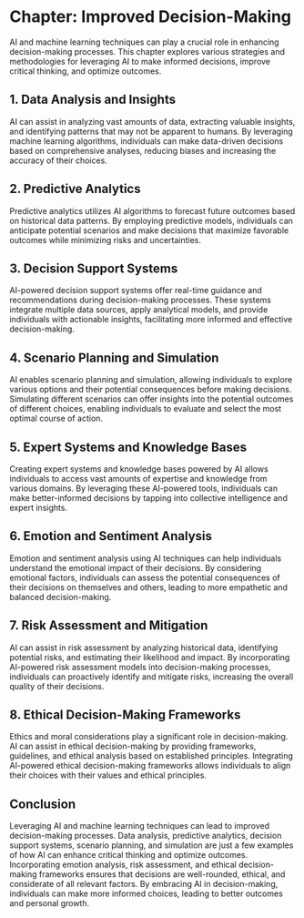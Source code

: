 Chapter: Improved Decision-Making
=================================

AI and machine learning techniques can play a crucial role in enhancing decision-making processes. This chapter explores various strategies and methodologies for leveraging AI to make informed decisions, improve critical thinking, and optimize outcomes.

**1. Data Analysis and Insights**
---------------------------------

AI can assist in analyzing vast amounts of data, extracting valuable insights, and identifying patterns that may not be apparent to humans. By leveraging machine learning algorithms, individuals can make data-driven decisions based on comprehensive analyses, reducing biases and increasing the accuracy of their choices.

**2. Predictive Analytics**
---------------------------

Predictive analytics utilizes AI algorithms to forecast future outcomes based on historical data patterns. By employing predictive models, individuals can anticipate potential scenarios and make decisions that maximize favorable outcomes while minimizing risks and uncertainties.

**3. Decision Support Systems**
-------------------------------

AI-powered decision support systems offer real-time guidance and recommendations during decision-making processes. These systems integrate multiple data sources, apply analytical models, and provide individuals with actionable insights, facilitating more informed and effective decision-making.

**4. Scenario Planning and Simulation**
---------------------------------------

AI enables scenario planning and simulation, allowing individuals to explore various options and their potential consequences before making decisions. Simulating different scenarios can offer insights into the potential outcomes of different choices, enabling individuals to evaluate and select the most optimal course of action.

**5. Expert Systems and Knowledge Bases**
-----------------------------------------

Creating expert systems and knowledge bases powered by AI allows individuals to access vast amounts of expertise and knowledge from various domains. By leveraging these AI-powered tools, individuals can make better-informed decisions by tapping into collective intelligence and expert insights.

**6. Emotion and Sentiment Analysis**
-------------------------------------

Emotion and sentiment analysis using AI techniques can help individuals understand the emotional impact of their decisions. By considering emotional factors, individuals can assess the potential consequences of their decisions on themselves and others, leading to more empathetic and balanced decision-making.

**7. Risk Assessment and Mitigation**
-------------------------------------

AI can assist in risk assessment by analyzing historical data, identifying potential risks, and estimating their likelihood and impact. By incorporating AI-powered risk assessment models into decision-making processes, individuals can proactively identify and mitigate risks, increasing the overall quality of their decisions.

**8. Ethical Decision-Making Frameworks**
-----------------------------------------

Ethics and moral considerations play a significant role in decision-making. AI can assist in ethical decision-making by providing frameworks, guidelines, and ethical analysis based on established principles. Integrating AI-powered ethical decision-making frameworks allows individuals to align their choices with their values and ethical principles.

**Conclusion**
--------------

Leveraging AI and machine learning techniques can lead to improved decision-making processes. Data analysis, predictive analytics, decision support systems, scenario planning, and simulation are just a few examples of how AI can enhance critical thinking and optimize outcomes. Incorporating emotion analysis, risk assessment, and ethical decision-making frameworks ensures that decisions are well-rounded, ethical, and considerate of all relevant factors. By embracing AI in decision-making, individuals can make more informed choices, leading to better outcomes and personal growth.
